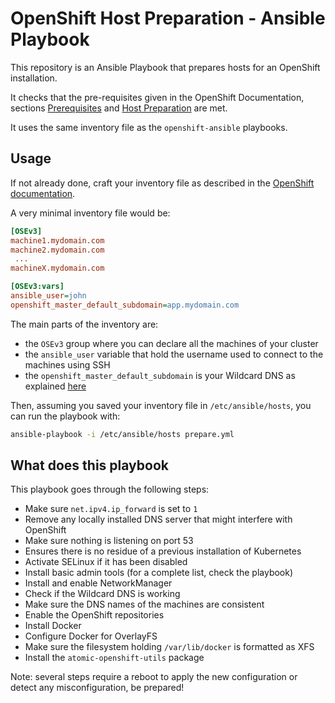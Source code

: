 # OpenShift Host Preparation - Ansible Playbook

This repository is an Ansible Playbook that prepares hosts for an OpenShift
installation.

It checks that the pre-requisites given in the OpenShift Documentation, sections [Prerequisites](https://docs.openshift.com/container-platform/latest/install_config/install/prerequisites.html)
and [Host Preparation](https://docs.openshift.com/container-platform/latest/install_config/install/host_preparation.html)
are met.

It uses the same inventory file as the `openshift-ansible` playbooks.

## Usage

If not already done, craft your inventory file as described in the
[OpenShift documentation](https://docs.openshift.com/container-platform/latest/install_config/install/advanced_install.html).

A very minimal inventory file would be:

```ini
[OSEv3]
machine1.mydomain.com
machine2.mydomain.com
 ...
machineX.mydomain.com

[OSEv3:vars]
ansible_user=john
openshift_master_default_subdomain=app.mydomain.com
```

The main parts of the inventory are:

- the `OSEv3` group where you can declare all the machines of your cluster
- the `ansible_user` variable that hold the username used to connect to the machines using SSH
- the `openshift_master_default_subdomain` is your Wildcard DNS as explained [here](https://docs.openshift.com/container-platform/3.9/install_config/install/prerequisites.html#wildcard-dns-prereq)

Then, assuming you saved your inventory file in `/etc/ansible/hosts`, you can run the playbook with:

```sh
ansible-playbook -i /etc/ansible/hosts prepare.yml
```

## What does this playbook

This playbook goes through the following steps:

- Make sure `net.ipv4.ip_forward` is set to `1`
- Remove any locally installed DNS server that might interfere with OpenShift
- Make sure nothing is listening on port 53
- Ensures there is no residue of a previous installation of Kubernetes
- Activate SELinux if it has been disabled
- Install basic admin tools (for a complete list, check the playbook)
- Install and enable NetworkManager
- Check if the Wildcard DNS is working
- Make sure the DNS names of the machines are consistent
- Enable the OpenShift repositories
- Install Docker
- Configure Docker for OverlayFS
- Make sure the filesystem holding `/var/lib/docker` is formatted as XFS
- Install the `atomic-openshift-utils` package

Note: several steps require a reboot to apply the new configuration or detect
any misconfiguration, be prepared!
